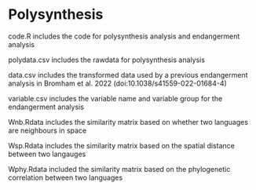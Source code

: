 # Polysynthesis

code.R includes the code for polysynthesis analysis and endangerment analysis

polydata.csv includes the rawdata for polysynthesis analysis

data.csv includes the transformed data used by a previous endangerment analysis in Bromham et al. 2022 (doi:10.1038/s41559-022-01684-4)

variable.csv includes the variable name and variable group for the endangerment analysis 

Wnb.Rdata includes the similarity matrix based on whether two languages are neighbours in space

Wsp.Rdata includes the similarity matrix based on the spatial distance between two langauges

Wphy.Rdata included the similarity matrix based on the phylogenetic correlation between two languages
